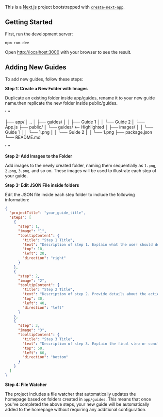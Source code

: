 This is a [Next.js](https://nextjs.org/) project bootstrapped with [`create-next-app`](https://github.com/vercel/next.js/tree/canary/packages/create-next-app).

## Getting Started

First, run the development server:

```bash
npm run dev
```

Open [http://localhost:3000](http://localhost:3000) with your browser to see the result.



## Adding New Guides

To add new guides, follow these steps:

**Step 1: Create a New Folder with Images**

Duplicate an existing folder inside app/guides, rename it to your new guide name.then replicate the new folder inside public/guides.

''''

├── app/
│   ..
│   ├── guides/ 
│   │   ├── Guide 1
│   │   └── Guide 2
│   └── App.js
├── public/
│   └── guides/  <-- Highlighted
│       ├── images/
│       │   └── Guide 1
│       │       └── 1.png
│       │   └── Guide 2
│       │       └── 1.png
├── package.json
└── README.md

''''

**Step 2: Add Images to the Folder**

Add images to the newly created folder, naming them sequentially as `1.png`, `2.png`, `3.png`, and so on. These images will be used to illustrate each step of your guide.

**Step 3: Edit JSON File inside folders**

Edit the JSON file inside each step folder to include the following information:

```json
{
  "projectTitle": "your_guide_title",
  "steps": [
    {
      "step": 1,
      "image": "1",
      "tooltipContent": {
        "title": "Step 1 Title",
        "text": "Description of step 1. Explain what the user should do or observe in this step.",
        "top": 10,
        "left": 20,
        "direction": "right"
      }
    },
    {
      "step": 2,
      "image": "2",
      "tooltipContent": {
        "title": "Step 2 Title",
        "text": "Description of step 2. Provide details about the action or information relevant to this step.",
        "top": 30,
        "left": 40,
        "direction": "left"
      }
    },
    {
      "step": 3,
      "image": "3",
      "tooltipContent": {
        "title": "Step 3 Title",
        "text": "Description of step 3. Explain the final step or conclusion of your guide.",
        "top": 50,
        "left": 60,
        "direction": "bottom"
      }
    }
  ]
}
```

**Step 4: File Watcher**

The project includes a file watcher that automatically updates the homepage based on folders created in `app/guides`. This means that once you've completed the above steps, your new guide will be automatically added to the homepage without requiring any additional configuration.
